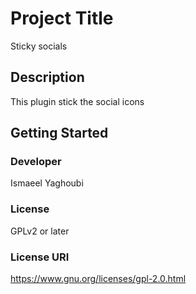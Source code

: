 # Project Title

Sticky socials

## Description

This plugin stick the social icons

## Getting Started

### Developer

Ismaeel Yaghoubi

### License

GPLv2 or later

### License URI

https://www.gnu.org/licenses/gpl-2.0.html